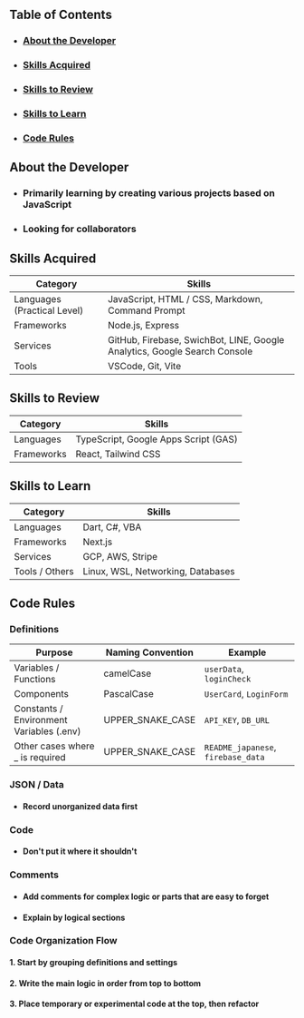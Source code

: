 ## Table of Contents
- ### [About the Developer](#about-the-developer)
- ### [Skills Acquired](#skills-acquired)
- ### [Skills to Review](#skills-to-review)
- ### [Skills to Learn](#skills-to-learn)
- ### [Code Rules](#code-rules)

## About the Developer
- ### Primarily learning by creating various projects based on JavaScript
- ### Looking for collaborators

## Skills Acquired

| Category | Skills |
|----------|--------|
| Languages (Practical Level) | JavaScript, HTML / CSS, Markdown, Command Prompt |
| Frameworks | Node.js, Express |
| Services | GitHub, Firebase, SwichBot, LINE, Google Analytics, Google Search Console |
| Tools | VSCode, Git, Vite |

## Skills to Review

| Category | Skills |
|----------|--------|
| Languages | TypeScript, Google Apps Script (GAS) |
| Frameworks | React, Tailwind CSS |

## Skills to Learn

| Category | Skills |
|----------|--------|
| Languages | Dart, C#, VBA |
| Frameworks | Next.js |
| Services | GCP, AWS, Stripe |
| Tools / Others | Linux, WSL, Networking, Databases |

## Code Rules

### Definitions
| Purpose | Naming Convention | Example |
|---------|-----------------|---------|
| Variables / Functions | camelCase | `userData`, `loginCheck` |
| Components | PascalCase | `UserCard`, `LoginForm` |
| Constants / Environment Variables (.env) | UPPER_SNAKE_CASE | `API_KEY`, `DB_URL` |
| Other cases where _ is required | UPPER_SNAKE_CASE | `README_japanese`, `firebase_data` |

### JSON / Data
- #### Record unorganized data first

### Code
- #### Don't put it where it shouldn't

### Comments
- #### Add comments for complex logic or parts that are easy to forget
- #### Explain by logical sections

### Code Organization Flow
#### 1. Start by grouping definitions and settings
#### 2. Write the main logic in order from top to bottom
#### 3. Place temporary or experimental code at the top, then refactor
